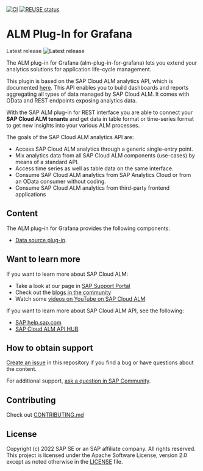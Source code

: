 [![CI](https://github.com/SAP/alm-plug-in-for-grafana/actions/workflows/main_ci.yaml/badge.svg)](https://github.com/SAP/alm-plug-in-for-grafana/actions/workflows/main_ci.yaml)
[![REUSE status](https://api.reuse.software/badge/github.com/SAP/alm-plug-in-for-grafana)](https://api.reuse.software/info/github.com/SAP/alm-plug-in-for-grafana)

# ALM Plug-In for Grafana

Latest release ![Latest release](https://img.shields.io/github/v/release/SAP/alm-plug-in-for-grafana)

The ALM plug-in for Grafana (alm-plug-in-for-grafana) lets you extend your analytics solutions for application life-cycle management.

This plugin is based on the SAP Cloud ALM analytics API, which is documented [here](https://api.sap.com/api/CALM_ANALYTICS/overview).
This API enables you to build dashboards and reports aggregating all types of data managed by SAP Cloud ALM. It comes with OData and REST endpoints exposing analytics data.

With the SAP ALM plug-in for REST interface you are able to connect your **SAP Cloud ALM tenants** and get data in table format or time-series format to get new insights into your various ALM processes.

The goals of the SAP Cloud ALM analytics API are:
- Access SAP Cloud ALM analytics through a generic single-entry point.
- Mix analytics data from all SAP Cloud ALM components (use-cases) by means of a standard API.
- Access time series as well as table data on the same interface.
- Consume SAP Cloud ALM analytics from SAP Analytics Cloud or from an OData consumer without coding.
- Consume SAP Cloud ALM analytics from third-party frontend applications


## Content
The ALM plug-in for Grafana provides the following components:
- [Data source plug-in](sap-alm-dp-api-datasource).



## Want to learn more
If you want to learn more about SAP Cloud ALM:
- Take a look at our page in [SAP Support Portal](https://support.sap.com/en/alm/sap-cloud-alm.html)
- Check out the [blogs in the community](https://blogs.sap.com/tags/73554900100700002361/)
- Watch some [videos on YouTube on SAP Cloud ALM](https://www.youtube.com/playlist?list=PLFrwZZeBUtfiJyWpJ2nmokXOFSue_Z7sQ)


If you want to learn more about SAP Cloud ALM API, see the following:
- [SAP help.sap.com](https://help.sap.com/viewer/fe419bfabbdc46dfbddbfd78b21483d5/2021-06-30/en-US/25fda4490062486e88f0712302e8b801.html)
- [SAP Cloud ALM API HUB](https://api.sap.com/package/SAPCloudALM?section=Artifacts)



## How to obtain support
[Create an issue](https://github.com/SAP/alm-plug-in-for-grafana/issues) in this repository if you find a bug or have questions about the content.

For additional support, [ask a question in SAP Community](https://answers.sap.com/questions/ask.html).


## Contributing
Check out [CONTRIBUTING.md](CONTRIBUTING.md)


## License
Copyright (c) 2022 SAP SE or an SAP affiliate company. All rights reserved. This project is licensed under the Apache Software License, version 2.0 except as noted otherwise in the [LICENSE](LICENSE) file.
